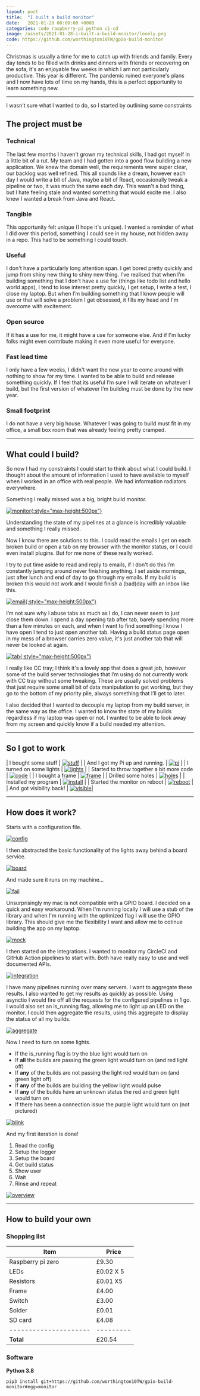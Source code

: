 ```yaml
---
layout: post
title:  "I built a build monitor"
date:   2021-01-28 00:00:00 +0000
categories: code raspberry-pi python ci-cd
image: /assets/2021-01-28-i-built-a-build-monitor/lonely.png
code: https://github.com/worthington10TW/gpio-build-monitor
---
```


Christmas is usually a time for me to catch up with friends and family. Every day tends to be filled with drinks and dinners with friends or recovering on the sofa, it's an enjoyable few weeks in which I am not particularly productive. This year is different. The pandemic ruined everyone's plans and I now have lots of time on my hands, this is a perfect opportunity to learn something new.

<!--more-->

<hr/>

I wasn't sure what I wanted to do, so I started by outlining some constraints

## The project must be

### Technical

The last few months I haven't grown my technical skills, I had got myself in a little bit of a rut. My team and I had gotten into a good flow building a new application. We knew the domain well, the requirements were super clear, our backlog was well refined. This all sounds like a dream, however each day I would write a bit of Java, maybe a bit of React, occasionally tweak a pipeline or two, it was much the same each day. This wasn't a bad thing, but I hate feeling stale and wanted something that would excite me. I also knew I wanted a break from Java and React.

### Tangible

This opportunity felt unique (I hope it's unique). I wanted a reminder of what I did over this period, something I could see in my house, not hidden away in a repo. This had to be something I could touch.

### Useful

I don't have a particularly long attention span. I get bored pretty quickly and jump from shiny new thing to shiny new thing. I’ve realised that when I’m building something that I don't have a use for (things like todo list and hello world apps), I tend to lose interest pretty quickly, I get setup, I write a test, I close my laptop. But when I’m building something that I know people will use or that will solve a problem I get obsessed, it fills my head and I'm overcome with excitement.

### Open source

If it has a use for me, it might have a use for someone else. And if I'm lucky folks might even contribute making it even more useful for everyone. 

### Fast lead time

I only have a few weeks, I didn't want the new year to come around with nothing to show for my time. I wanted to be able to build and release something quickly. If I feel that its useful I’m sure I will iterate on whatever I build, but the first version of whatever I’m building must be done by the new year.

### Small footprint 

I do not have a very big house. Whatever I was going to build must fit in my office, a small box room that was already feeling pretty cramped.

<hr/>

## What could I build? 

So now I had my constraints I could start to think about what I could build. I thought about the amount of information I used to have available to myself when I worked in an office with real people. We had information radiators everywhere. 

Something I really missed was a big, bright build monitor.

[![monitor](/assets/2021-01-28-i-built-a-build-monitor/monitor.png){:style="max-height:500px"}](/assets/2021-01-28-i-built-a-build-monitor/monitor.png)

Understanding the state of my pipelines at a glance is incredibly valuable and something I really missed.

Now I know there are solutions to this. I could read the emails I get on each broken build or open a tab on my browser with the monitor status, or I could even install plugins. But for me none of these really worked.

I try to put time aside to read and reply to emails, if I don't do this I’m constantly jumping around never finishing anything. I set aside mornings, just after lunch and end of day to go through my emails. If my build is broken this would not work and I would finish a (bad)day with an inbox like this.

[![email](/assets/2021-01-28-i-built-a-build-monitor/email.png){:style="max-height:500px"}](/assets/2021-01-28-i-built-a-build-monitor/email.png)

I’m not sure why I abuse tabs as much as I do, I can never seem to just close them down. I spend a day opening tab after tab, barely spending more than a few minutes on each, and when I want to find something I know I have open I tend to just open another tab. Having a build status page open in my mess of a browser carries zero value, it's just another tab that will never be looked at again.

[![tab](/assets/2021-01-28-i-built-a-build-monitor/tab.png){:style="max-height:500px"}](/assets/2021-01-28-i-built-a-build-monitor/tab.png)

I really like CC tray; I think it's a lovely app that does a great job, however some of the build server technologies that I’m using do not currently work with CC tray without some tweaking. These are usually solved problems that just require some small bit of data manipulation to get working, but they go to the bottom of my priority pile, always something that I’ll get to later.

I also decided that I wanted to decouple my laptop from my build server, in the same way as the office. I wanted to know the state of my builds regardless if my laptop was open or not. I wanted to be able to look away from my screen and quickly know if a build needed my attention.

<hr/>

## So I got to work 

| I bought some stuff                    | [![stuff](/assets/2021-01-28-i-built-a-build-monitor/stuff.png)](/assets/2021-01-28-i-built-a-build-monitor/stuff.png)     |
| And I got my Pi up and running.           | [![pi](/assets/2021-01-28-i-built-a-build-monitor/start-pi.png)](/assets/2021-01-28-i-built-a-build-monitor/start-pi.png) |
| I turned on some lights                   | [![lights](/assets/2021-01-28-i-built-a-build-monitor/lights.png)](/assets/2021-01-28-i-built-a-build-monitor/lights.png)  |
| Started to throw together a bit more code | [![code](/assets/2021-01-28-i-built-a-build-monitor/code.png)](/assets/2021-01-28-i-built-a-build-monitor/code.png)     |
| I bought a frame                          | [![frame](/assets/2021-01-28-i-built-a-build-monitor/frame.png)](/assets/2021-01-28-i-built-a-build-monitor/frame.png)     |
| Drilled some holes                        | [![holes](/assets/2021-01-28-i-built-a-build-monitor/holes.png)](/assets/2021-01-28-i-built-a-build-monitor/holes.png)     |
| Installed my program                      | [![install](/assets/2021-01-28-i-built-a-build-monitor/install.png)](assets/2021-01-28-i-built-a-build-monitor/install.png)     |
| Started the monitor on reboot             | [![reboot](/assets/2021-01-28-i-built-a-build-monitor/reboot.png)](/assets/2021-01-28-i-built-a-build-monitor/reboot.png) |
| And got visibility back!                  | [![visible](/assets/2021-01-28-i-built-a-build-monitor/visible.png)](/assets/2021-01-28-i-built-a-build-monitor/visible.png)|

<hr/>

## How does it work?

Starts with a configuration file.

[![config](/assets/2021-01-28-i-built-a-build-monitor/config.png)](/assets/2021-01-28-i-built-a-build-monitor/config.png)

I then abstracted the basic functionality of the lights away behind a board service.

[![board](/assets/2021-01-28-i-built-a-build-monitor/board.png)](/assets/2021-01-28-i-built-a-build-monitor/board.png)

And made sure it runs on my machine...

[![fail](/assets/2021-01-28-i-built-a-build-monitor/fail.png)](/assets/2021-01-28-i-built-a-build-monitor/fail.png)

Unsurprisingly my mac is not compatible with a GPIO board. I decided on a quick and easy workaround. When I'm running locally I will use a stub of the library and when I'm running with the optimized flag I will use the GPIO library. This should give me the flexibility I want and allow me to cotinue building the app on my laptop.

[![mock](/assets/2021-01-28-i-built-a-build-monitor/mock.png)](/assets/2021-01-28-i-built-a-build-monitor/mock.png)

I then started on the integrations. I wanted to monitor my CircleCI and GitHub Action pipelines to start with. Both have really easy to use and well documented APIs.

[![integration](/assets/2021-01-28-i-built-a-build-monitor/gha-integration.png)](/assets/2021-01-28-i-built-a-build-monitor/gha-integration.png)

I have many pipelines running over many servers. I want to aggregate these results. I also wanted to get my results as quickly as possible. Using asynctio I would fire off all the requests for the configured pipelines in 1 go. I would also set an is_running flag, allowing me to light up an LED on the monitor. I could then aggregate the results, using this aggregate to display the status of all my builds.  

[![aggregate](/assets/2021-01-28-i-built-a-build-monitor/aggregate.png)](/assets/2021-01-28-i-built-a-build-monitor/aggregate.png)

Now I need to turn on some lights.

- If the is_running flag is try the blue light would turn on
- If **all** the builds are passing the green light would turn on (and red light off)
- If **any** of the builds are not passing the light red would turn on (and green light off)
- If **any** of the builds are building the yellow light would pulse
- If **any** of the builds have an unknown status the red and green light would turn on
- If there has been a connection issue the purple light would turn on (not pictured)

[![blink](/assets/2021-01-28-i-built-a-build-monitor/blink.png)](/assets/2021-01-28-i-built-a-build-monitor/blink.png)

And my first iteration is done! 

1. Read the config
2. Setup the logger
3. Setup the board
4. Get build status
5. Show user 
6. Wait
7. Rinse and repeat

[![overview](/assets/2021-01-28-i-built-a-build-monitor/overview.png)](/assets/2021-01-28-i-built-a-build-monitor/overview.png)

<hr/>

## How to build your own

### Shopping list

| Item                  | Price     |
| --------------------- | --------- |
| Raspberry pi zero     | £9.30     |
| LEDs                  | £0.02 X 5 |
| Resistors             | £0.01 X5  |
| Frame                 | £4.00     |
| Switch                | £3.00     |
| Solder                | £0.01     |
| SD card               | £4.08     |
| --------------------- | --------- |
| **Total**             | £20.54    |

### Software

**Python 3.8**

`pip3 install git+https://github.com/worthington10TW/gpio-build-monitor#egg=monitor`
